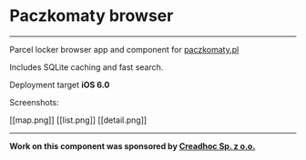 Paczkomaty browser
===
---

Parcel locker browser app and component for [paczkomaty.pl](paczkomaty.pl)

Includes SQLite caching and fast search.

Deployment target **iOS 6.0**

Screenshots:

[[map.png]]
[[list.png]]
[[detail.png]]

---

**Work on this component was sponsored by [Creadhoc Sp. z o.o.](http://www.creadhoc.pl/)**
